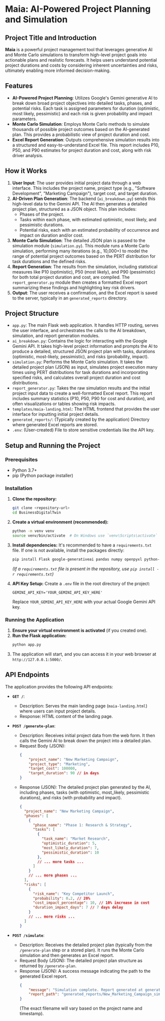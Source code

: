 # Maia: AI-Powered Project Planning and Simulation

## Project Title and Introduction

**Maia** is a powerful project management tool that leverages generative AI and Monte Carlo simulations to transform high-level project goals into actionable plans and realistic forecasts. It helps users understand potential project durations and costs by considering inherent uncertainties and risks, ultimately enabling more informed decision-making.

## Features

-   **AI-Powered Project Planning**: Utilizes Google's Gemini generative AI to break down broad project objectives into detailed tasks, phases, and potential risks. Each task is assigned parameters for duration (optimistic, most likely, pessimistic) and each risk is given probability and impact parameters.
-   **Monte Carlo Simulation**: Employs Monte Carlo methods to simulate thousands of possible project outcomes based on the AI-generated plan. This provides a probabilistic view of project duration and cost.
-   **Excel Report Generation**: Outputs comprehensive simulation results into a structured and easy-to-understand Excel file. This report includes P10, P50, and P90 estimates for project duration and cost, along with risk driver analysis.

## How it Works

1.  **User Input**: The user provides initial project data through a web interface. This includes the project name, project type (e.g., "Software Development", "Marketing Campaign"), target cost, and target duration.
2.  **AI-Driven Plan Generation**: The backend (`ai_breakdown.py`) sends this high-level data to the Gemini API. The AI then generates a detailed project plan, structured as a JSON object. This plan includes:
    *   Phases of the project.
    *   Tasks within each phase, with estimated optimistic, most likely, and pessimistic durations.
    *   Potential risks, each with an estimated probability of occurrence and impact on duration and/or cost.
3.  **Monte Carlo Simulation**: The detailed JSON plan is passed to the simulation module (`simulation.py`). This module runs a Monte Carlo simulation, performing many iterations (e.g., 10,000+) to model the range of potential project outcomes based on the PERT distribution for task durations and the defined risks.
4.  **Report Generation**: The results from the simulation, including statistical measures like P10 (optimistic), P50 (most likely), and P90 (pessimistic) for both total project duration and cost, are compiled. The `report_generator.py` module then creates a formatted Excel report summarizing these findings and highlighting key risk drivers.
5.  **Output**: The user receives a confirmation, and the Excel report is saved to the server, typically in an `generated_reports` directory.

## Project Structure

-   `app.py`: The main Flask web application. It handles HTTP routing, serves the user interface, and orchestrates the calls to the AI breakdown, simulation, and report generation modules.
-   `ai_breakdown.py`: Contains the logic for interacting with the Google Gemini API. It takes high-level project information and prompts the AI to produce a detailed, structured JSON project plan with tasks, durations (optimistic, most-likely, pessimistic), and risks (probability, impact).
-   `simulation.py`: Performs the Monte Carlo simulation. It takes the detailed project plan (JSON) as input, simulates project execution many times using PERT distributions for task durations and incorporating specified risks, and calculates overall project duration and cost distributions.
-   `report_generator.py`: Takes the raw simulation results and the initial project input data to create a well-formatted Excel report. This report includes summary statistics (P10, P50, P90 for cost and duration), and often visualizations or tables showing risk impacts.
-   `templates/maia-landing.html`: The HTML frontend that provides the user interface for inputting initial project details.
-   `generated_reports/`: (Typically created by the application) Directory where generated Excel reports are stored.
-   `.env`: (User-created) File to store sensitive credentials like the API key.

## Setup and Running the Project

### Prerequisites

-   Python 3.7+
-   pip (Python package installer)

### Installation

1.  **Clone the repository:**
    ```bash
    git clone <repository-url>
    cd BusinessDigitalTwin
    ```

2.  **Create a virtual environment (recommended):**
    ```bash
    python -m venv venv
    source venv/bin/activate  # On Windows use `venv\Scripts\activate`
    ```

3.  **Install dependencies:**
    It's recommended to have a `requirements.txt` file. If one is not available, install the packages directly:
    ```bash
    pip install Flask google-generativeai pandas numpy openpyxl python-dotenv scipy
    ```
    *(If a `requirements.txt` file is present in the repository, use `pip install -r requirements.txt`)*

4.  **API Key Setup:**
    Create a `.env` file in the root directory of the project:
    ```
    GEMINI_API_KEY='YOUR_GEMINI_API_KEY_HERE'
    ```
    Replace `YOUR_GEMINI_API_KEY_HERE` with your actual Google Gemini API key.

### Running the Application

1.  **Ensure your virtual environment is activated** (if you created one).
2.  **Run the Flask application:**
    ```bash
    python app.py
    ```
3.  The application will start, and you can access it in your web browser at `http://127.0.0.1:5000/`.

## API Endpoints

The application provides the following API endpoints:

-   **`GET /`**:
    -   Description: Serves the main landing page (`maia-landing.html`) where users can input project details.
    -   Response: HTML content of the landing page.

-   **`POST /generate-plan`**:
    -   Description: Receives initial project data from the web form. It then calls the Gemini AI to break down the project into a detailed plan.
    -   Request Body (JSON):
        ```json
        {
            "project_name": "New Marketing Campaign",
            "project_type": "Marketing",
            "target_cost": 100000,
            "target_duration": 90 // in days
        }
        ```
    -   Response (JSON): The detailed project plan generated by the AI, including phases, tasks (with optimistic, most_likely, pessimistic durations), and risks (with probability and impact).
        ```json
        {
          "project_name": "New Marketing Campaign",
          "phases": [
            {
              "phase_name": "Phase 1: Research & Strategy",
              "tasks": [
                {
                  "task_name": "Market Research",
                  "optimistic_duration": 5,
                  "most_likely_duration": 7,
                  "pessimistic_duration": 10
                },
                // ... more tasks ...
              ]
            }
            // ... more phases ...
          ],
          "risks": [
            {
              "risk_name": "Key Competitor Launch",
              "probability": 0.2, // 20%
              "cost_impact_percentage": 10, // 10% increase in cost
              "duration_impact_days": 7 // 7 days delay
            }
            // ... more risks ...
          ]
        }
        ```

-   **`POST /simulate`**:
    -   Description: Receives the detailed project plan (typically from the `/generate-plan` step or a stored plan). It runs the Monte Carlo simulation and then generates an Excel report.
    -   Request Body (JSON): The detailed project plan structure as returned by `/generate-plan`.
    -   Response (JSON): A success message indicating the path to the generated Excel report.
        ```json
        {
            "message": "Simulation complete. Report generated at generated_reports/New_Marketing_Campaign_simulation_report.xlsx",
            "report_path": "generated_reports/New_Marketing_Campaign_simulation_report.xlsx"
        }
        ```
        (The exact filename will vary based on the project name and timestamp).
